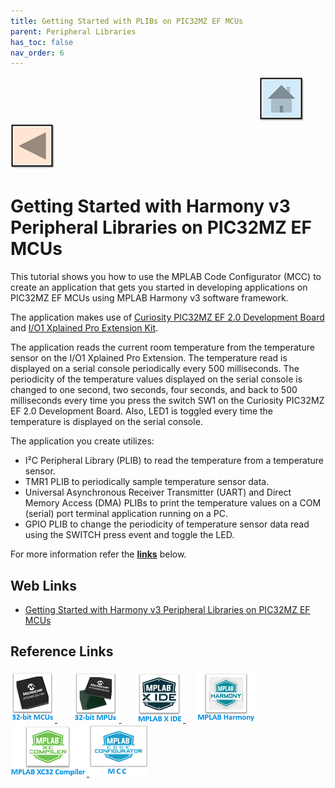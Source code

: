 ```yaml
---
title: Getting Started with PLIBs on PIC32MZ EF MCUs
parent: Peripheral Libraries
has_toc: false
nav_order: 6
---
```

&nbsp;&nbsp;&nbsp;&nbsp;&nbsp;&nbsp;&nbsp;&nbsp;&nbsp;&nbsp;&nbsp;&nbsp;&nbsp;&nbsp;&nbsp;&nbsp;&nbsp;&nbsp;&nbsp;&nbsp;&nbsp;&nbsp;&nbsp;&nbsp;&nbsp;&nbsp;&nbsp;&nbsp; &nbsp;&nbsp;&nbsp;&nbsp;&nbsp;&nbsp;&nbsp;&nbsp;&nbsp;&nbsp;&nbsp;&nbsp;&nbsp;&nbsp;&nbsp;&nbsp;&nbsp;&nbsp;&nbsp;&nbsp;&nbsp;&nbsp;&nbsp;&nbsp;&nbsp;&nbsp;&nbsp;&nbsp;&nbsp;&nbsp;&nbsp;&nbsp;&nbsp;&nbsp;&nbsp;&nbsp;&nbsp;&nbsp;&nbsp;&nbsp;&nbsp;&nbsp;&nbsp;&nbsp;&nbsp;&nbsp;&nbsp;&nbsp;&nbsp;&nbsp;&nbsp;&nbsp;&nbsp;&nbsp;&nbsp;&nbsp;&nbsp;&nbsp;&nbsp;&nbsp;&nbsp;&nbsp;&nbsp;&nbsp;&nbsp;&nbsp;&nbsp;&nbsp;&nbsp;&nbsp;&nbsp;&nbsp;[<img src="../../r_images/quick_home.png" title="Home">](../../../readme.md) [<img src="../../r_images/quick_back.png"  title="Back">](../readme.md)
# Getting Started with Harmony v3 Peripheral Libraries on PIC32MZ EF MCUs

This tutorial shows you how to use the MPLAB Code Configurator (MCC) to create an application that gets you started in developing applications on PIC32MZ EF MCUs using MPLAB Harmony v3 software framework.

The application makes use of <a href="https://www.microchip.com/en-us/development-tool/DM320209" target="_blank">Curiosity PIC32MZ EF 2.0 Development Board</a> and <a href="https://www.microchip.com/en-us/development-tool/ATIO1-XPRO" target="_blank">I/O1 Xplained Pro Extension Kit</a>.

The application reads the current room temperature from the temperature sensor on the I/O1 Xplained Pro Extension. The temperature read is displayed on a serial console periodically every 500 milliseconds. The periodicity of the temperature values displayed on the serial console is changed to one second, two seconds, four seconds, and back to 500 milliseconds every time you press the switch SW1 on the Curiosity PIC32MZ EF 2.0 Development Board. Also, LED1 is toggled every time the temperature is displayed on the serial console.

The application you create utilizes:

- I²C Peripheral Library (PLIB) to read the temperature from a temperature sensor.
- TMR1 PLIB to periodically sample temperature sensor data.
- Universal Asynchronous Receiver Transmitter (UART) and Direct Memory Access (DMA) PLIBs to print the temperature values on a COM (serial) port terminal application running on a PC.
- GPIO PLIB to change the periodicity of temperature sensor data read using the SWITCH press event and toggle the LED.


For more information refer the **[links](#Web-Links)** below.

## <a id="Web-Links"> </a>
## Web Links

- <a href="https://developerhelp.microchip.com/xwiki/bin/view/software-tools/harmony/pic32mzef-getting-started-training-module/" target="_blank">Getting Started with Harmony v3 Peripheral Libraries on PIC32MZ EF MCUs</a>



## Reference Links
[<a href="https://www.microchip.com/en-us/products/microcontrollers-and-microprocessors/32-bit-mcus" target="_blank"> <img src="../../r_images/32_bit_mcus.png"> </a>]()  &nbsp; &nbsp; &nbsp; [<a href="https://www.microchip.com/en-us/products/microcontrollers-and-microprocessors/32-bit-mpus" target="_blank"> <img src="../../r_images/32_bit_mpus.png"> </a>]()  &nbsp; &nbsp; &nbsp; [<a href="https://www.microchip.com/en-us/tools-resources/develop/mplab-x-ide" target="_blank"> <img src="../../r_images/mplab_x_ide.png"> </a>]()  &nbsp; &nbsp; [<a href="https://www.microchip.com/en-us/tools-resources/configure/mplab-harmony" target="_blank"> <img src="../../r_images/mplab_harmony.png"> </a>]() [<a href="https://www.microchip.com/en-us/tools-resources/develop/mplab-xc-compilers" target="_blank"> <img src="../../r_images/mplab_compiler.png"> </a>]() [<a href="https://www.microchip.com/en-us/tools-resources/configure/mplab-code-configurator" target="_blank"> <img src="../../r_images/mcc_harmony.png"> </a>]() 
